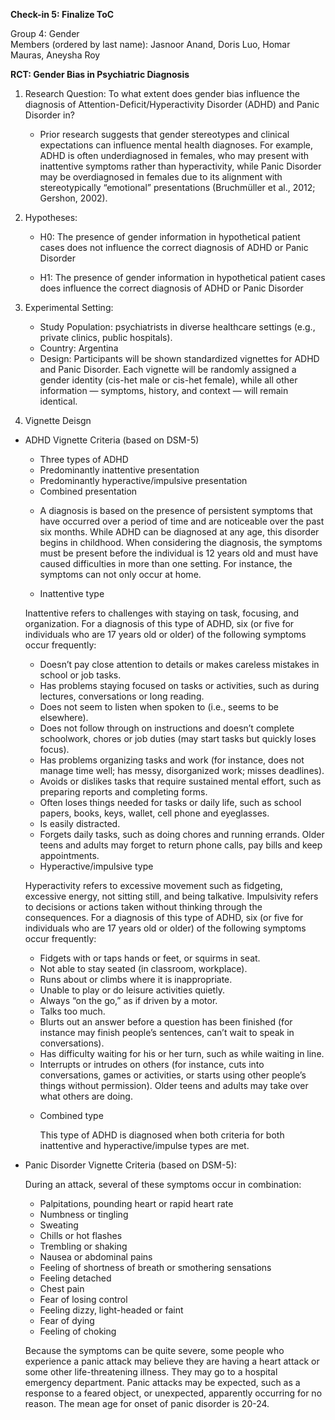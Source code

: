 **Check-in 5: Finalize ToC**

Group 4: Gender  
Members (ordered by last name): Jasnoor Anand, Doris Luo, Homar Mauras, Aneysha Roy

**RCT: Gender Bias in Psychiatric Diagnosis**

1. Research Question: To what extent does gender bias influence the diagnosis of Attention-Deficit/Hyperactivity Disorder (ADHD) and Panic Disorder in?
   * Prior research suggests that gender stereotypes and clinical expectations can influence mental health diagnoses. For example, ADHD is often underdiagnosed in 
     females, who may present with inattentive symptoms rather than hyperactivity, while Panic Disorder may be overdiagnosed in females due to its alignment with 
     stereotypically “emotional” presentations (Bruchmüller et al., 2012; Gershon, 2002).

2. Hypotheses:   
    * H0: The presence of gender information in hypothetical patient cases does not influence the correct diagnosis of ADHD or Panic Disorder
   
    * H1: The presence of gender information in hypothetical patient cases does influence the correct diagnosis of ADHD or Panic Disorder

4. Experimental Setting:  
    * Study Population: psychiatrists in diverse healthcare settings (e.g., private clinics, public hospitals).  
    * Country: Argentina
    * Design: Participants will be shown standardized vignettes for ADHD and Panic Disorder. Each vignette will be randomly assigned a gender identity (cis-het male 
      or cis-het female), while all other information — symptoms, history, and context — will remain identical.

5. Vignette Deisgn

* ADHD Vignette Criteria (based on DSM-5)

   * Three types of ADHD
    - Predominantly inattentive presentation
    - Predominantly hyperactive/impulsive presentation
    - Combined presentation
   
   * A diagnosis is based on the presence of persistent symptoms that have occurred over a period of time and are noticeable over the past six months. While ADHD can 
    be diagnosed at any age, this disorder begins in childhood. When considering the diagnosis, the symptoms must be present before the individual is 12 years old 
    and must have caused difficulties in more than one setting. For instance, the symptoms can not only occur at home.

   * Inattentive type
    
    Inattentive refers to challenges with staying on task, focusing, and organization. For a diagnosis of this type of ADHD, six (or five for individuals who are 17 years old or older) of the following symptoms occur frequently:
    
    - Doesn’t pay close attention to details or makes careless mistakes in school or job tasks.
    - Has problems staying focused on tasks or activities, such as during lectures, conversations or long reading.
    - Does not seem to listen when spoken to (i.e., seems to be elsewhere).
    - Does not follow through on instructions and doesn’t complete schoolwork, chores or job duties (may start tasks but quickly loses focus).
    - Has problems organizing tasks and work (for instance, does not manage time well; has messy, disorganized work; misses deadlines).
    - Avoids or dislikes tasks that require sustained mental effort, such as preparing reports and completing forms.
    - Often loses things needed for tasks or daily life, such as school papers, books, keys, wallet, cell phone and eyeglasses.
    - Is easily distracted.
    - Forgets daily tasks, such as doing chores and running errands. Older teens and adults may forget to return phone calls, pay bills and keep appointments.
   
   * Hyperactive/impulsive type
    
    Hyperactivity refers to excessive movement such as fidgeting, excessive energy, not sitting still, and being talkative. Impulsivity refers to decisions or 
    actions taken without thinking through the consequences. For a diagnosis of this type of ADHD, six (or five for individuals who are 17 years old or older) of the 
    following symptoms occur frequently:
    
    - Fidgets with or taps hands or feet, or squirms in seat.
    - Not able to stay seated (in classroom, workplace).
    - Runs about or climbs where it is inappropriate.
    - Unable to play or do leisure activities quietly.
    - Always “on the go,” as if driven by a motor.
    - Talks too much.
    - Blurts out an answer before a question has been finished (for instance may finish people’s sentences, can’t wait to speak in conversations).
    - Has difficulty waiting for his or her turn, such as while waiting in line.
    - Interrupts or intrudes on others (for instance, cuts into conversations, games or activities, or starts using other people’s things without permission). Older 
      teens and adults may take over what others are doing.

   * Combined type
     
     This type of ADHD is diagnosed when both criteria for both inattentive and hyperactive/impulse types are met.

     
* Panic Disorder Vignette Criteria (based on DSM-5):
  
  During an attack, several of these symptoms occur in combination:
  
    - Palpitations, pounding heart or rapid heart rate
    - Numbness or tingling
    - Sweating
    - Chills or hot flashes
    - Trembling or shaking
    - Nausea or abdominal pains
    - Feeling of shortness of breath or smothering sensations
    - Feeling detached
    - Chest pain
    - Fear of losing control
    - Feeling dizzy, light-headed or faint
    - Fear of dying
    - Feeling of choking
  
  Because the symptoms can be quite severe, some people who experience a panic attack may believe they are having a heart attack or some other life-threatening illness. They may go to a hospital emergency department. Panic attacks may be expected, such as a response to a feared object, or unexpected, apparently occurring for no reason. The mean age for onset of panic disorder is 20-24.





